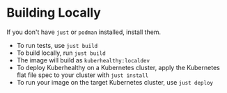 # Building Locally

If you don't have `just` or `podman` installed, install them.

- To run tests, use `just build`
- To build locally, run `just build`
- The image will build as `kuberhealthy:localdev`
- To deploy Kuberhealthy on a Kubernetes cluster, apply the Kubernetes flat file spec to your cluster with `just install`
- To run your image on the target Kubernetes cluster, use `just deploy`
